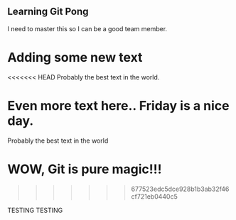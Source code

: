 ## Learning Git Pong
I need to master this so I can be a good team member.

# Adding some new text
<<<<<<< HEAD
Probably the best text in the world.

Even more text here.. Friday is a nice day.
=======
Probably the best text in the world

# WOW, Git is pure magic!!!
>>>>>>> 677523edc5dce928b1b3ab32f46cf721eb0440c5

TESTING TESTING
